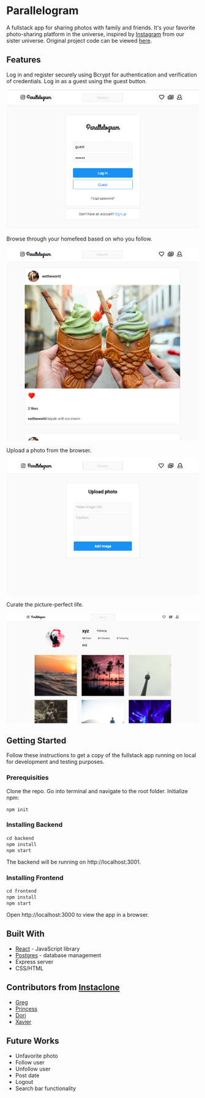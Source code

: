 # Parallelogram 

A fullstack app for sharing photos with family and friends. It's your favorite photo-sharing platform in the universe, inspired by [Instagram](https://www.instagram.com/) from our sister universe. Original project code can be viewed [here](https://github.com/helencho/insta-clone).


## Features 

Log in and register securely using Bcrypt for authentication and verification of credentials. Log in as a guest using the guest button. 

![Guest login button](./public/guest.png)


Browse through your homefeed based on who you follow. 

![Homefeed](./public/homefeed.png)


Upload a photo from the browser.

![Upload photo](./public/upload.png)


Curate the picture-perfect life. 

![User gallery](./public/user-gallery.png)


## Getting Started

Follow these instructions to get a copy of the fullstack app running on local for development and testing purposes.


### Prerequisities

Clone the repo. Go into terminal and navigate to the root folder. Initialize npm:

```
npm init
```

### Installing Backend

```
cd backend
npm install
npm start
```

The backend will be running on http://localhost:3001. 


### Installing Frontend

```
cd frontend 
npm install
npm start 
```


Open http://localhost:3000 to view the app in a browser.



## Built With
* [React](https://reactjs.org/) - JavaScript library 
* [Postgres](https://www.postgresql.org/) - database management 
* Express server
* CSS/HTML 


## Contributors from [Instaclone](https://github.com/helencho/insta-clone)
* [Greg](https://github.com/davisgreg1)
* [Princess](https://github.com/princessguerrero) 
* [Dori](https://github.com/doriguzman) 
* [Xavier](https://github.com/XavierC4Q)


## Future Works 
* Unfavorite photo 
* Follow user 
* Unfollow user 
* Post date 
* Logout 
* Search bar functionality 